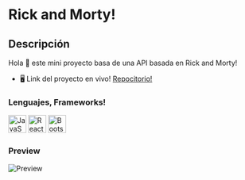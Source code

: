 Rick and Morty!
=================================================

Descripción
------

Hola 👋 este mini proyecto basa de una API basada en Rick and Morty!

* 🖥️  Link del proyecto en vivo! [Repocitorio!]([http://myapp.com](https://rick-and-morty-six-eta.vercel.app/))

### Lenguajes, Frameworks!

<p align="left">
<a href="https://developer.mozilla.org/en-US/docs/Web/JavaScript" target="_blank" rel="noreferrer"><img src="https://raw.githubusercontent.com/danielcranney/readme-generator/main/public/icons/skills/javascript-colored.svg" width="36" height="36" alt="JavaScript" /></a>
<a href="https://reactjs.org/" target="_blank" rel="noreferrer"><img src="https://raw.githubusercontent.com/danielcranney/readme-generator/main/public/icons/skills/react-colored.svg" width="36" height="36" alt="React" /></a>
<a href="https://getbootstrap.com/" target="_blank" rel="noreferrer"><img src="https://raw.githubusercontent.com/danielcranney/readme-generator/main/public/icons/skills/bootstrap-colored.svg" width="36" height="36" alt="Bootstrap" /></a>
</p>


### Preview

<img src="https://res.cloudinary.com/dovavvnjx/image/upload/v1656221254/rick_j5ctm8.png" alt="Preview">
